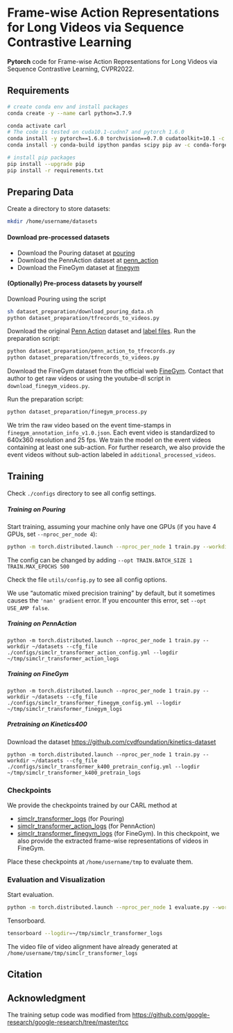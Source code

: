 # Frame-wise Action Representations for Long Videos via Sequence Contrastive Learning

**Pytorch** code for Frame-wise Action Representations for Long Videos via Sequence Contrastive Learning, CVPR2022.



## Requirements

```bash
# create conda env and install packages
conda create -y --name carl python=3.7.9

conda activate carl
# The code is tested on cuda10.1-cudnn7 and pytorch 1.6.0
conda install -y pytorch==1.6.0 torchvision==0.7.0 cudatoolkit=10.1 -c pytorch
conda install -y conda-build ipython pandas scipy pip av -c conda-forge

# install pip packages
pip install --upgrade pip
pip install -r requirements.txt
```



## Preparing Data

Create a directory to store datasets: 

```bash
mkdir /home/username/datasets
```

#### Download pre-processed datasets

- Download the Pouring dataset at [pouring](https://drive.google.com/drive/folders/1UIhHFVcUXL9CnKleB559_hnaphT524fF?usp=sharing) 
- Download the PennAction dataset at [penn_action](https://drive.google.com/drive/folders/1YO1BP8MCxtnWT8U2oMcdZOzN3KG7HwX8?usp=sharing) 
- Download the FineGym dataset at [finegym](https://drive.google.com/drive/folders/1XOIy_6qtTo5MEecaWsi8X59p9BqLzmag?usp=sharing) 

#### (Optionally) Pre-process datasets by yourself

Download Pouring using the script

```bash
sh dataset_preparation/download_pouring_data.sh
python dataset_preparation/tfrecords_to_videos.py
```

Download the original [ Penn Action](http://dreamdragon.github.io/PennAction/) dataset and [label files](https://drive.google.com/drive/folders/1rEnTfMopORljtEv6EGcNUKNEGTGj7_RZ). Run the preparation script:

```bash
python dataset_preparation/penn_action_to_tfrecords.py
python dataset_preparation/tfrecords_to_videos.py
```

Download the FineGym dataset from the official web [FineGym](https://sdolivia.github.io/FineGym/). Contact that author to get raw videos or using the youtube-dl script in `download_finegym_videos.py`.

Run the preparation script:

```bash
python dataset_preparation/finegym_process.py
```

We trim the raw video based on the event time-stamps in `finegym_annotation_info_v1.0.json`. Each event video is standardized to 640x360 resolution and 25 fps. We train the model on the event videos containing at least one sub-action. For further research, we also provide the event videos without sub-action labeled in `additional_processed_videos`.



## Training

Check `./configs` directory to see all config settings.

##### Training on Pouring

Start training, assuming your machine only have one GPUs (if you have 4 GPUs, set `--nproc_per_node 4`):

```bash
python -m torch.distributed.launch --nproc_per_node 1 train.py --workdir ~/datasets --cfg_file ./configs/simclr_transformer_config.yml --logdir ~/tmp/simclr_transformer_logs
```

The config can be changed by adding `--opt TRAIN.BATCH_SIZE 1 TRAIN.MAX_EPOCHS 500`

Check the file `utils/config.py` to see all config options.

We use “automatic mixed precision training” by default, but it sometimes causes the `'nan' gradient` error. If you encounter this error, set `--opt USE_AMP false`.

##### Training on PennAction

```
python -m torch.distributed.launch --nproc_per_node 1 train.py --workdir ~/datasets --cfg_file ./configs/simclr_transformer_action_config.yml --logdir ~/tmp/simclr_transformer_action_logs
```



##### Training on FineGym

```
python -m torch.distributed.launch --nproc_per_node 1 train.py --workdir ~/datasets --cfg_file ./configs/simclr_transformer_finegym_config.yml --logdir ~/tmp/simclr_transformer_finegym_logs
```



##### Pretraining on Kinetics400

Download the dataset https://github.com/cvdfoundation/kinetics-dataset

```
python -m torch.distributed.launch --nproc_per_node 1 train.py --workdir ~/datasets --cfg_file ./configs/simclr_transformer_k400_pretrain_config.yml --logdir ~/tmp/simclr_transformer_k400_pretrain_logs
```



### Checkpoints

We provide the checkpoints trained by our CARL method at 

- [simclr_transformer_logs](https://drive.google.com/drive/folders/1N7Ez_SBgxP3rudYG9NGm5ulENWCE2E3G?usp=sharing) (for Pouring)
- [simclr_transformer_action_logs](https://drive.google.com/drive/folders/1Cfvd928dHZDW21ECDqF8zP5_V1VGoKPh?usp=sharing) (for PennAction)
- [simclr_transformer_finegym_logs](https://drive.google.com/drive/folders/1NhdWrL1lCMEzDKgDsHp7qbj2klIARrje?usp=sharing) (for FineGym). In this checkpoint, we also provide the extracted frame-wise representations of videos in FineGym.

Place these checkpoints at `/home/username/tmp` to evaluate them.

### Evaluation and Visualization

Start evaluation.

```bash
python -m torch.distributed.launch --nproc_per_node 1 evaluate.py --workdir ~/datasets --cfg_file ./configs/simclr_transformer_config.yml --logdir ~/tmp/simclr_transformer_logs
```

Tensorboard.

```bash
tensorboard --logdir=~/tmp/simclr_transformer_logs
```

The video file of video alignment have already generated at `/home/username/tmp/simclr_transformer_logs`



## Citation







## Acknowledgment

The training setup code was modified from https://github.com/google-research/google-research/tree/master/tcc
